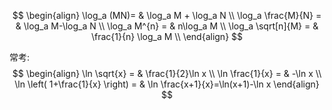 

$$
\begin{align}
\log_a (MN)= & \log_a M + \log_a N \\
\log_a \frac{M}{N} = & \log_a M-\log_a N \\
\log_a M^{n} =  & n\log_a M \\
\log_a \sqrt[n]{M} =  & \frac{1}{n} \log_a M \\
\end{align}
$$

常考:
$$
\begin{align}
\ln \sqrt{x} = & \frac{1}{2}\ln x \\
\ln \frac{1}{x} =  & -\ln x \\
\ln \left( 1+\frac{1}{x} \right) =  & \ln \frac{x+1}{x}=\ln(x+1)-\ln x
\end{align}
$$
